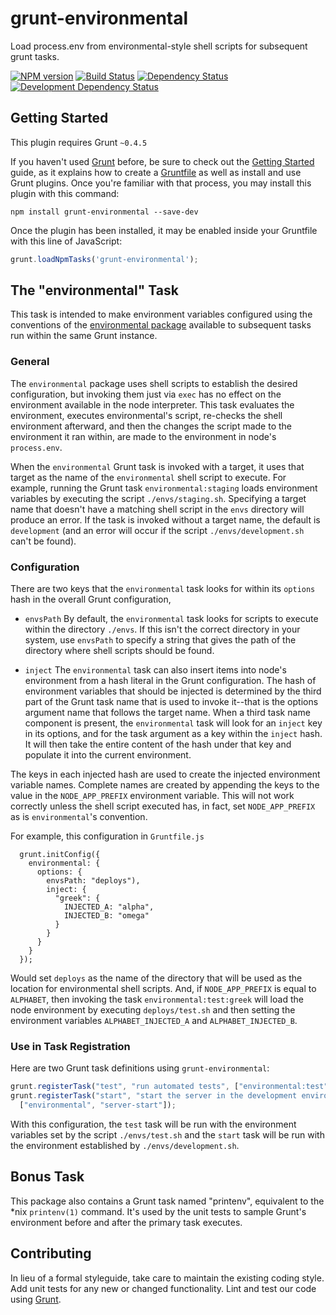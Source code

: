 # grunt-environmental

Load process.env from environmental-style shell scripts for subsequent grunt tasks.

[![NPM version](http://badge.fury.io/js/grunt-environmental.png)](https://npmjs.org/package/grunt-environmental "View this project on NPM")
[![Build Status](https://api.travis-ci.org/gleneivey/grunt-environmental.png?branch=master)](https://travis-ci.org/gleneivey/grunt-environmental "Check this project's build status on TravisCI")
[![Dependency Status](https://david-dm.org/gleneivey/grunt-environmental.png?theme=shields.io)](https://david-dm.org/gleneivey/grunt-environmental)
[![Development Dependency Status](https://david-dm.org/gleneivey/grunt-environmental/dev-status.png?theme=shields.io)](https://david-dm.org/gleneivey/grunt-environmental#info=devDependencies)

## Getting Started
This plugin requires Grunt `~0.4.5`

If you haven't used [Grunt](http://gruntjs.com/) before, be sure to check out
the [Getting Started](http://gruntjs.com/getting-started) guide, as it
explains how to create a [Gruntfile](http://gruntjs.com/sample-gruntfile) as
well as install and use Grunt plugins. Once you're familiar with that process,
you may install this plugin with this command:

```shell
npm install grunt-environmental --save-dev
```

Once the plugin has been installed, it may be enabled inside your Gruntfile
with this line of JavaScript:

```js
grunt.loadNpmTasks('grunt-environmental');
```

## The "environmental" Task

This task is intended to make environment variables configured using
the conventions of the
[environmental package](https://www.npmjs.org/package/environmental)
available to subsequent tasks run within the same Grunt
instance.

### General

The `environmental` package uses shell scripts to establish the desired
configuration, but invoking them just via `exec` has no effect on the
environment available in the node interpreter.  This task evaluates
the environment, executes environmental's script, re-checks the
shell environment afterward, and then the changes the script made to
the environment it ran within, are made to the environment in node's
`process.env`.


When the `environmental` Grunt task is invoked with a target,
it uses that target
as the name of the `environmental` shell script to execute.  For
example, running the Grunt task `environmental:staging` loads
environment variables by executing the script `./envs/staging.sh`.
Specifying a target name that doesn't have a matching shell
script in the `envs` directory will produce an error.  If the
task is invoked without a target name, the default is
`development` (and an error will occur if the script
`./envs/development.sh` can't be found).

### Configuration

There are two keys that the `environmental` task looks for within
its `options` hash in the overall Grunt configuration,

* `envsPath` By default, the `environmental` task looks for
scripts to execute within the directory `./envs`.  If this isn't
the correct directory in your system, use `envsPath` to specify a
string that gives the path of the directory where shell scripts
should be found.

* `inject` The `environmental` task can also insert items into node's
environment from a hash literal in the Grunt configuration.  The hash
of environment variables that should be injected is determined by the
third part of the Grunt task name that is used to invoke it--that is
the options argument name that follows the target name.  When a third
task name component is present, the `environmental` task will look
for an `inject` key in its options, and for the task argument as a
key within the `inject` hash.  It will then take the entire content
of the hash under that key and populate it into the current environment.

The keys in each injected hash are used to create the injected environment
variable names.  Complete names are created by appending the keys to the
value in the `NODE_APP_PREFIX` environment variable.  This will not
work correctly unless the shell script executed has, in fact, set
`NODE_APP_PREFIX` as is `environmental`'s convention.

For example, this configuration in `Gruntfile.js`

```
  grunt.initConfig({
    environmental: {
      options: {
        envsPath: "deploys"),
        inject: {
          "greek": {
            INJECTED_A: "alpha",
            INJECTED_B: "omega"
          }
        }
      }
    }
  });
```

Would set `deploys` as the name of the directory that will be used
as the location for environmental shell scripts.  And, if `NODE_APP_PREFIX`
is equal to `ALPHABET`, then invoking the task `environmental:test:greek`
will load the node environment by executing `deploys/test.sh` and then
setting the environment variables `ALPHABET_INJECTED_A` and
`ALPHABET_INJECTED_B`.

### Use in Task Registration

Here are two Grunt task definitions using `grunt-environmental`:

```js
grunt.registerTask("test", "run automated tests", ["environmental:test", "mochacli:unit"]);
grunt.registerTask("start", "start the server in the development environment",
  ["environmental", "server-start"]);
```

With this configuration, the `test` task will be run with the environment
variables set by the script `./envs/test.sh` and the `start` task will
be run with the environment established by `./envs/development.sh`.


## Bonus Task

This package also contains a Grunt task named "printenv", equivalent
to the \*nix `printenv(1)` command.  It's used by the unit tests to sample
Grunt's environment before and after the primary task executes.


## Contributing
In lieu of a formal styleguide, take care to maintain the existing coding
style. Add unit tests for any new or changed functionality. Lint and test
our code using [Grunt](http://gruntjs.com/).
